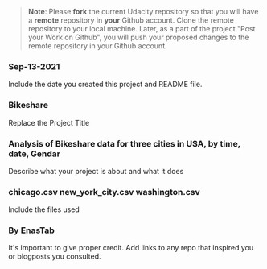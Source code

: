 >**Note**: Please **fork** the current Udacity repository so that you will have a **remote** repository in **your** Github account. Clone the remote repository to your local machine. Later, as a part of the project "Post your Work on Github", you will push your proposed changes to the remote repository in your Github account.

### Sep-13-2021
Include the date you created this project and README file.

### Bikeshare
Replace the Project Title

### Analysis of Bikeshare data for three cities in USA, by time, date, Gendar
Describe what your project is about and what it does

### chicago.csv new_york_city.csv washington.csv
Include the files used

### By EnasTab
It's important to give proper credit. Add links to any repo that inspired you or blogposts you consulted.

